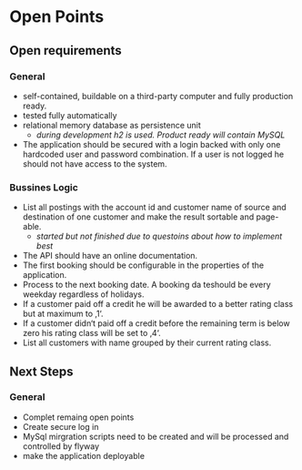 # Open Points
## Open requirements
### General 
* self-contained, buildable on a third-party computer and fully production ready.
* tested fully automatically 
* relational memory database as persistence unit 
  * *during development h2 is used. Product ready will contain MySQL*
* The application should be secured with a login backed with only one hardcoded user and password combination. If a user is not logged he should not have access to the system.

### Bussines Logic
* List all postings with the account id and customer name of source and destination of one
customer and make the result sortable and page-able.
  * *started but not finished due to questoins about how to implement best*
* The API should have an online documentation.
* The first booking should be configurable in the properties of the application.
* Process to the next booking date. A booking da teshould be every weekday regardless of holidays.
* If a customer paid off a credit he will be awarded to a better rating class but at maximum to ‚1‘.
* If a customer didn‘t paid off a credit before the remaining term is below zero his rating class will be set to ‚4‘.
* List all customers with name grouped by their current rating class.

## Next Steps
### General
* Complet remaing open points
* Create secure log in
* MySql mirgration scripts need to be created and will be processed and controlled by flyway
* make the application deployable